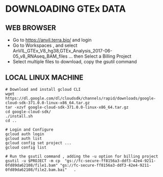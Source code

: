 # DOWNLOADING GTEx DATA #

## WEB BROWSER ##

* Go to https://anvil.terra.bio/ and login 
* Go to Workspaces , and select AnVIL_GTEx_V8_hg38,GTEx_Analysis_2017-06-05_v8_RNAseq_BAM_files ... then Select a Billing Project
* Select multiple files to download, copy the gsutil command 

## LOCAL LINUX MACHINE ##

    # Download and install gcloud CLI
    wget https://dl.google.com/dl/cloudsdk/channels/rapid/downloads/google-cloud-sdk-371.0.0-linux-x86_64.tar.gz
    tar -xzvf google-cloud-sdk-371.0.0-linux-x86_64.tar.gz 
    cd google-cloud-sdk/
    ./install.sh 
    cd ..

    # Login and Configure
    gcloud auth login
    gcloud auth list
    gcloud config set project ...
    gcloud config list

    # Run the gsutil command , adding the -u option for billing project
    gsutil -u $PROJECT -m cp  "gs://fc-secure-ff8156a3-ddf3-42e4-9211-0fd89da62108/file1.bam" "gs://fc-secure-ff8156a3-ddf3-42e4-9211-0fd89da62108/file2.bam.bai"   .
